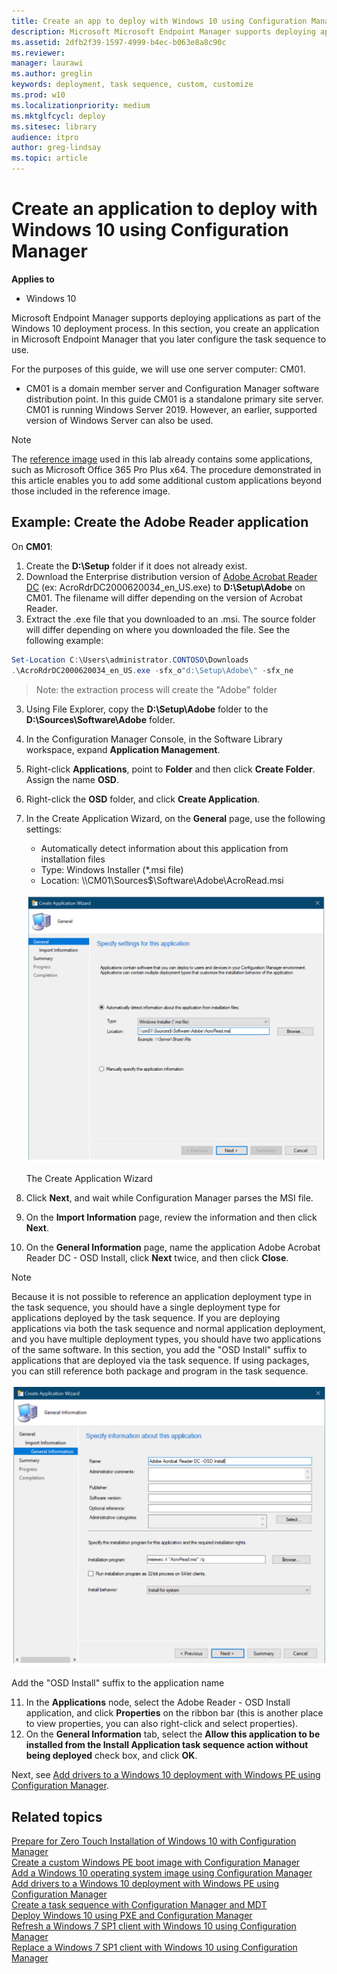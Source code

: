 ```yaml
---
title: Create an app to deploy with Windows 10 using Configuration Manager
description: Microsoft Microsoft Endpoint Manager supports deploying applications as part of the Windows 10 deployment process.
ms.assetid: 2dfb2f39-1597-4999-b4ec-b063e8a8c90c
ms.reviewer: 
manager: laurawi
ms.author: greglin
keywords: deployment, task sequence, custom, customize
ms.prod: w10
ms.localizationpriority: medium
ms.mktglfcycl: deploy
ms.sitesec: library
audience: itpro
author: greg-lindsay
ms.topic: article
---
```


# Create an application to deploy with Windows 10 using Configuration Manager


**Applies to**

-   Windows 10

Microsoft Endpoint Manager supports deploying applications as part of the Windows 10 deployment process. In this section, you create an application in Microsoft Endpoint Manager that you later configure the task sequence to use.

For the purposes of this guide, we will use one server computer: CM01.
- CM01 is a domain member server and Configuration Manager software distribution point. In this guide CM01 is a standalone primary site server. CM01 is running Windows Server 2019. However, an earlier, supported version of Windows Server can also be used. 

>[!NOTE]
>The [reference image](add-a-windows-10-operating-system-image-using-configuration-manager.md) used in this lab already contains some applications, such as Microsoft Office 365 Pro Plus x64. The procedure demonstrated in this article enables you to add some additional custom applications beyond those included in the reference image.

## Example: Create the Adobe Reader application

On **CM01**:

1. Create the **D:\Setup** folder if it does not already exist.
1. Download the Enterprise distribution version of [Adobe Acrobat Reader DC](https://get.adobe.com/reader/enterprise/) (ex: AcroRdrDC2000620034_en_US.exe) to **D:\\Setup\\Adobe** on CM01. The filename will differ depending on the version of Acrobat Reader.
2. Extract the .exe file that you downloaded to an .msi. The source folder will differ depending on where you downloaded the file. See the following example:

  ```powershell
  Set-Location C:\Users\administrator.CONTOSO\Downloads
  .\AcroRdrDC2000620034_en_US.exe -sfx_o"d:\Setup\Adobe\" -sfx_ne
  ```
  >Note: the extraction process will create the "Adobe" folder

3.  Using File Explorer, copy the **D:\\Setup\\Adobe** folder to the **D:\\Sources\\Software\\Adobe** folder.
4.  In the Configuration Manager Console, in the Software Library workspace, expand **Application Management**.
5.  Right-click **Applications**, point to **Folder** and then click **Create Folder**. Assign the name **OSD**.
6.  Right-click the **OSD** folder, and click **Create Application**.
7.  In the Create Application Wizard, on the **General** page, use the following settings:

    * Automatically detect information about this application from installation files
    * Type: Windows Installer (\*.msi file)
    * Location: \\\\CM01\\Sources$\\Software\\Adobe\\AcroRead.msi

    ![The Create Application Wizard](../images/mdt-06-fig20.png "The Create Application Wizard")

    The Create Application Wizard

8.  Click **Next**, and wait while Configuration Manager parses the MSI file.
9.  On the **Import Information** page, review the information and then click **Next**.
10.  On the **General Information** page, name the application Adobe Acrobat Reader DC - OSD Install, click **Next** twice, and then click **Close**.

  >[!NOTE]
  >Because it is not possible to reference an application deployment type in the task sequence, you should have a single deployment type for applications deployed by the task sequence. If you are deploying applications via both the task sequence and normal application deployment, and you have multiple deployment types, you should have two applications of the same software. In this section, you add the "OSD Install" suffix to applications that are deployed via the task sequence. If using packages, you can still reference both package and program in the task sequence.
  
  ![Add the OSD Install suffix to the application name](../images/mdt-06-fig21.png "Add the OSD Install suffix to the application name")
  
  Add the "OSD Install" suffix to the application name

11.  In the **Applications** node, select the Adobe Reader - OSD Install application, and click **Properties** on the ribbon bar (this is another place to view properties, you can also right-click and select properties).
12. On the **General Information** tab, select the **Allow this application to be installed from the Install Application task sequence action without being deployed** check box, and click **OK**.

Next, see [Add drivers to a Windows 10 deployment with Windows PE using Configuration Manager](add-drivers-to-a-windows-10-deployment-with-windows-pe-using-configuration-manager.md). 

## Related topics

[Prepare for Zero Touch Installation of Windows 10 with Configuration Manager](prepare-for-zero-touch-installation-of-windows-10-with-configuration-manager.md)<br>
[Create a custom Windows PE boot image with Configuration Manager](create-a-custom-windows-pe-boot-image-with-configuration-manager.md)<br>
[Add a Windows 10 operating system image using Configuration Manager](add-a-windows-10-operating-system-image-using-configuration-manager.md)<br>
[Add drivers to a Windows 10 deployment with Windows PE using Configuration Manager](add-drivers-to-a-windows-10-deployment-with-windows-pe-using-configuration-manager.md)<br>
[Create a task sequence with Configuration Manager and MDT](../deploy-windows-mdt/create-a-task-sequence-with-configuration-manager-and-mdt.md)<br>
[Deploy Windows 10 using PXE and Configuration Manager](deploy-windows-10-using-pxe-and-configuration-manager.md)<br>
[Refresh a Windows 7 SP1 client with Windows 10 using Configuration Manager](refresh-a-windows-7-client-with-windows-10-using-configuration-manager.md)<br>
[Replace a Windows 7 SP1 client with Windows 10 using Configuration Manager](replace-a-windows-7-client-with-windows-10-using-configuration-manager.md)<br>
